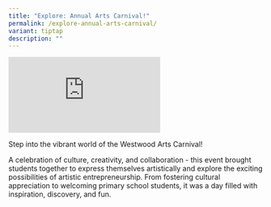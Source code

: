 ```yaml
---
title: "Explore: Annual Arts Carnival!"
permalink: /explore-annual-arts-carnival/
variant: tiptap
description: ""
---
```

<p></p>
<div class="iframe-wrapper">
<iframe allowfullscreen="true" frameborder="0" src="https://www.youtube.com/embed/Uc25qdqSRcE?si=DW87UX6FI7u6jGRf"></iframe>
</div>
<p>Step into the vibrant world of the Westwood Arts Carnival!&nbsp;</p>
<p>A celebration of culture, creativity, and collaboration - this event brought
students together to express themselves artistically and explore the exciting
possibilities of artistic entrepreneurship. From fostering cultural appreciation
to welcoming primary school students, it was a day filled with inspiration,
discovery, and fun.</p>
<p>
<br>
</p>